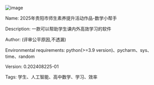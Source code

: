 ![image](https://github.com/user-attachments/assets/9c8b540a-a998-4446-b302-75dbfb105de9)


Name: 2025年贵阳市师生素养提升活动作品-数学小帮手

Description: 一款可以帮助学生课内外高效学习的软件

Author: (评审公平原因,不透漏)

Environmental requirements: python(>=3.9 version)、pycharm、sys、time、random

Version: 0.202408225-01

Tags: 学生、人工智能、高中数学、学习、效率

